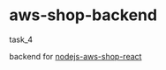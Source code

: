 # aws-shop-backend

task_4

backend for [nodejs-aws-shop-react](https://github.com/darya-startsava/nodejs-aws-shop-react)
